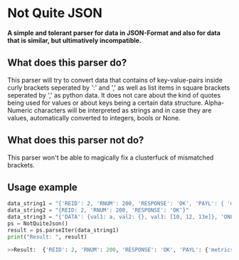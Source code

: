 # Not Quite JSON
**A simple and tolerant parser for data in JSON-Format and also for data that is similar, but ultimatively incompatible.**

## What does this parser do?
This parser will try to convert data that contains of key-value-pairs inside curly brackets seperated by ':' and ',' 
as well as list items in square brackets seperated by ',' as python data. It does not care about the kind of quotes being used for values 
or about keys being a certain data structure.
Alpha-Numeric characters will be interpreted as strings and in case they are values, automatically converted to integers, bools or None.

## What does this parser not do?
This parser won't be able to magically fix a clusterfuck of mismatched brackets. 


## Usage example

```py
data_string1 = "{'REID': 2, 'RNUM': 200, 'RESPONSE': 'OK', 'PAYL': { 'metrics': None }}"
data_string2 = "{REID: 2, 'RNUM': 200, 'RESPONSE': 'OK'}"
data_string3 = "{'DATA': {val1: a, val2: {}, val3: [10, 12, 13e]}, 'ONLINE': TrUe}"
ps = NotQuiteJson()
result = ps.parseIter(data_string1)
print("Result: ", result)

>>Result:  {'REID': 2, 'RNUM': 200, 'RESPONSE': 'OK', 'PAYL': {'metrics': None}}```



